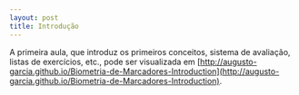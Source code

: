 ```yaml
---
layout: post
title: Introdução
---
```


A primeira aula, que introduz os primeiros conceitos, sistema de
avaliação, listas de exercícios, etc., pode ser visualizada em [http://augusto-garcia.github.io/Biometria-de-Marcadores-Introduction](http://augusto-garcia.github.io/Biometria-de-Marcadores-Introduction).
